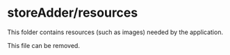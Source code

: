 # storeAdder/resources

This folder contains resources (such as images) needed by the application. 

This file can be removed.
